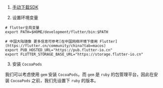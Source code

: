 1. [手动下载SDK](https://flutter.cn/docs/get-started/install/macos/mobile-ios?tab=download#install-the-flutter-sdk)

2. 设置环境变量

```shell
# flutter全局变量
export PATH=$HOME/development/flutter/bin:$PATH

# 中国大陆镜像 更多信息可参考[在中国网络环境下使用 Flutter](https://flutter.cn/community/china?tab=macos)
export PUB_HOSTED_URL="https://pub.flutter-io.cn"
export FLUTTER_STORAGE_BASE_URL="https://storage.flutter-io.cn"
```

3. 安装 `CocoaPods`

我们可以考虑使用 `gem` 安装 `CocoaPods`。而 `gem` 是 `ruby` 的包管理平台，因此在安装 `CocoaPods` 之前，我们先设置下 `ruby` 的版本。

